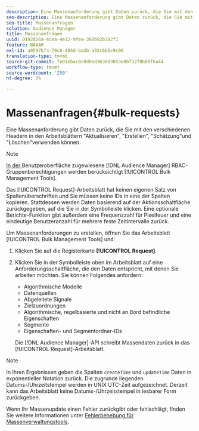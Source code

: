```yaml
---
description: Eine Massenanforderung gibt Daten zurück, die Sie mit den verschiedenen Headern in den Arbeitsblättern "Aktualisieren", "Erstellen", "Schätzung"und "Löschen"verwenden können.
seo-description: Eine Massenanforderung gibt Daten zurück, die Sie mit den verschiedenen Headern in den Arbeitsblättern "Aktualisieren", "Erstellen", "Schätzung"und "Löschen"verwenden können.
seo-title: Massenanfragen
solution: Audience Manager
title: Massenanfragen
uuid: 0192d26a-4cea-4e12-9fea-388b92b382f1
feature: BAAAM
exl-id: a0597bf4-79c8-404d-ba3b-a92c6b5c9c06
translation-type: tm+mt
source-git-commit: fe01ebac8c0d0ad3630d3853e0bf32f0b00f6a44
workflow-type: tm+mt
source-wordcount: '250'
ht-degree: 3%

---
```


# Massenanfragen{#bulk-requests}

Eine Massenanforderung gibt Daten zurück, die Sie mit den verschiedenen Headern in den Arbeitsblättern &quot;Aktualisieren&quot;, &quot;Erstellen&quot;, &quot;Schätzung&quot;und &quot;Löschen&quot;verwenden können.

<!-- 

t_bulk_requests.xml

 -->

>[!NOTE]
>
>[In der ](../../features/administration/administration-overview.md) Benutzeroberfläche zugewiesene  [!DNL Audience Manager] RBAC-Gruppenberechtigungen werden berücksichtigt  [!UICONTROL Bulk Management Tools].

Das [!UICONTROL Request]-Arbeitsblatt hat keinen eigenen Satz von Spaltenüberschriften und Sie müssen keine IDs in eine der Spalten kopieren. Stattdessen werden Daten basierend auf der Aktionsschaltfläche zurückgegeben, auf die Sie in der Symbolleiste klicken. Eine optionale Berichte-Funktion gibt außerdem eine Frequenzzahl für Pixelfeuer und eine eindeutige Benutzeranzahl für mehrere feste Zeitintervalle zurück.

Um Massenanforderungen zu erstellen, öffnen Sie das Arbeitsblatt [!UICONTROL Bulk Management Tools] und:

1. Klicken Sie auf die Registerkarte **[!UICONTROL Request]**.
2. Klicken Sie in der Symbolleiste oben im Arbeitsblatt auf eine Anforderungsschaltfläche, die den Daten entspricht, mit denen Sie arbeiten möchten. Sie können Folgendes anfordern:

   * Algorithmische Modelle
   * Datenquellen
   * Abgeleitete Signale
   * Zielzuordnungen
   * Algorithmische, regelbasierte und nicht an Bord befindliche Eigenschaften
   * Segmente 
   * Eigenschaften- und Segmentordner-IDs

   Die [!DNL Audience Manager]-API schreibt Massendaten zurück in das [!UICONTROL Request]-Arbeitsblatt.

>[!NOTE]
>
>In Ihren Ergebnissen geben die Spalten `createTime` und `updateTime` Daten in exponentieller Notation zurück. Die zugrunde liegenden Datums-/Uhrzeitstempel werden in UNIX UTC-Zeit aufgezeichnet. Derzeit kann das Arbeitsblatt keine Datums-/Uhrzeitstempel in lesbarer Form zurückgeben.

Wenn Ihr Massenupdate einen Fehler zurückgibt oder fehlschlägt, finden Sie weitere Informationen unter [Fehlerbehebung für Massenverwaltungstools](../../reference/bulk-management-tools/bulk-troubleshooting.md).
